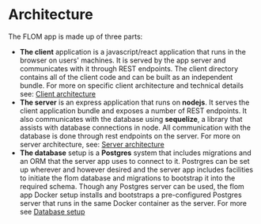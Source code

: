 # Architecture

The FLOM app is made up of three parts:
* **The client** application is a javascript/react application that runs in the browser on users' machines. 
It is served by the app server and communicates with it through REST endpoints. The client directory contains all of the client code and can be built as an independent bundle. For more on specific client architecture and technical details see: [Client architecture](/client/contributing.md)
* **The server** is an express application that runs on **nodejs**. It serves the client application bundle and exposes a number of REST endpoints. It also communicates with the database using **sequelize**, a library that assists with database connections in node. All communication with the database is done through rest endpoints on the server. For more on server architecture, see: [Server architecture](/docs/server.md)
* **The database** setup is a **Postgres** system that includes migrations and an ORM that the server app uses to connect to it. Postrgres can be set up wherever and however desired and the server app includes facilities to initiate the flom database and migrations to bootstrap it into the required schema. Though any Postgres server can be used, the flom app Docker setup installs and bootstraps a pre-configured Postgres server that runs in the same Docker container as the server. For more see [Database setup](/docs/database.md)
